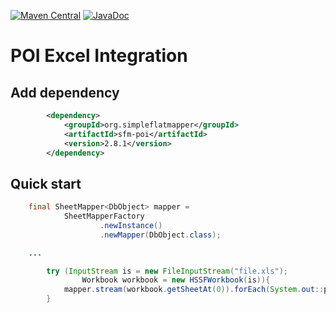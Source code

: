 [![Maven Central](https://img.shields.io/maven-central/v/org.simpleflatmapper/sfm-poi.svg)](https://maven-badges.herokuapp.com/maven-central/org.simpleflatmapper/sfm-poi)
[![JavaDoc](https://img.shields.io/badge/javadoc-2.8.1-blue.svg)](http://www.javadoc.io/doc/org.simpleflatmapper/sfm-poi)

# POI Excel Integration

## Add dependency

```xml
		<dependency>
			<groupId>org.simpleflatmapper</groupId>
			<artifactId>sfm-poi</artifactId>
			<version>2.8.1</version>
		</dependency>
```
## Quick start

```java
    final SheetMapper<DbObject> mapper =
            SheetMapperFactory
                    .newInstance()
                    .newMapper(DbObject.class);

    ...

        try (InputStream is = new FileInputStream("file.xls");
                Workbook workbook = new HSSFWorkbook(is)){
            mapper.stream(workbook.getSheetAt(0)).forEach(System.out::println);
        }
```
